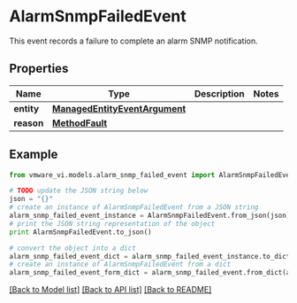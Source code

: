 # AlarmSnmpFailedEvent

This event records a failure to complete an alarm SNMP notification. 

## Properties
Name | Type | Description | Notes
------------ | ------------- | ------------- | -------------
**entity** | [**ManagedEntityEventArgument**](ManagedEntityEventArgument.md) |  | 
**reason** | [**MethodFault**](MethodFault.md) |  | 

## Example

```python
from vmware_vi.models.alarm_snmp_failed_event import AlarmSnmpFailedEvent

# TODO update the JSON string below
json = "{}"
# create an instance of AlarmSnmpFailedEvent from a JSON string
alarm_snmp_failed_event_instance = AlarmSnmpFailedEvent.from_json(json)
# print the JSON string representation of the object
print AlarmSnmpFailedEvent.to_json()

# convert the object into a dict
alarm_snmp_failed_event_dict = alarm_snmp_failed_event_instance.to_dict()
# create an instance of AlarmSnmpFailedEvent from a dict
alarm_snmp_failed_event_form_dict = alarm_snmp_failed_event.from_dict(alarm_snmp_failed_event_dict)
```
[[Back to Model list]](../README.md#documentation-for-models) [[Back to API list]](../README.md#documentation-for-api-endpoints) [[Back to README]](../README.md)


